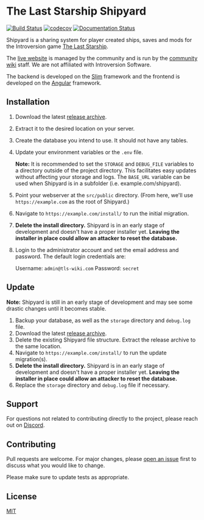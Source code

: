 # The Last Starship Shipyard
[![Build Status](https://github.com/Totengeist/Shipyard/actions/workflows/tests.yml/badge.svg)](https://github.com/Totengeist/Shipyard/actions/workflows/tests.yml) [![codecov](https://codecov.io/gh/Totengeist/Shipyard/branch/main/graph/badge.svg?token=ECJQYDJRPX)](https://codecov.io/gh/Totengeist/Shipyard) [![Documentation Status](https://readthedocs.org/projects/shipyard/badge/?version=latest)](https://shipyard.readthedocs.io/en/latest/?badge=latest)

Shipyard is a sharing system for player created ships, saves and mods for the Introversion game [The Last Starship][1].

The [live website][6] is managed by the community and is run by the [community wiki][4] staff. We are not affiliated with Introversion Software.

The backend is developed on the [Slim][2] framework and the frontend is developed on the [Angular][3] framework.

## Installation

1. Download the latest [release archive][7].
2. Extract it to the desired location on your server.
3. Create the database you intend to use. It should not have any tables.
3. Update your environment variables or the `.env` file.

   **Note:** It is recommended to set the `STORAGE` and `DEBUG_FILE` variables to a directory outside of the project directory. This facilitates easy updates without affecting your storage and logs. The `BASE_URL` variable can be used when Shipyard is in a subfolder (i.e. example.com/shipyard).

3. Point your webserver at the `src/public` directory. (From here, we'll use `https://example.com` as the root of Shipyard.)
4. Navigate to `https://example.com/install/` to run the initial migration.
5. **Delete the install directory.** Shipyard is in an early stage of development and doesn't have a proper installer yet. **Leaving the installer in place could allow an attacker to reset the database.**
6. Login to the administrator account and set the email address and password. The default login credentials are:

   Username: `admin@tls-wiki.com`
   Password: `secret`

## Update

**Note:** Shipyard is still in an early stage of development and may see some drastic changes until it becomes stable.

1. Backup your database, as well as the `storage` directory and `debug.log` file.
2. Download the latest [release archive][7].
3. Delete the existing Shipyard file structure. Extract the release archive to the same location.
4. Navigate to `https://example.com/install/` to run the update migration(s).
5. **Delete the install directory.** Shipyard is in an early stage of development and doesn't have a proper installer yet. **Leaving the installer in place could allow an attacker to reset the database.**
6. Replace the `storage` directory and `debug.log` file if necessary.

## Support

For questions not related to contributing directly to the project, please reach out on [Discord][5].

## Contributing

Pull requests are welcome. For major changes, please [open an issue][8] first to discuss what you would like to change.

Please make sure to update tests as appropriate.

## License

[MIT](./LICENSE)

 [1]: https://steamcommunity.com/app/1857080
 [2]: https://www.slimframework.com/
 [3]: https://angular.io/
 [4]: https://www.tls-wiki.com/
 [5]: https://discord.gg/AcCgj3T5sH
 [6]: https://shipyard.tls-wiki.com
 [7]: https://github.com/Totengeist/Shipyard/releases
 [8]: https://github.com/Totengeist/Shipyard/issues/new/choose
